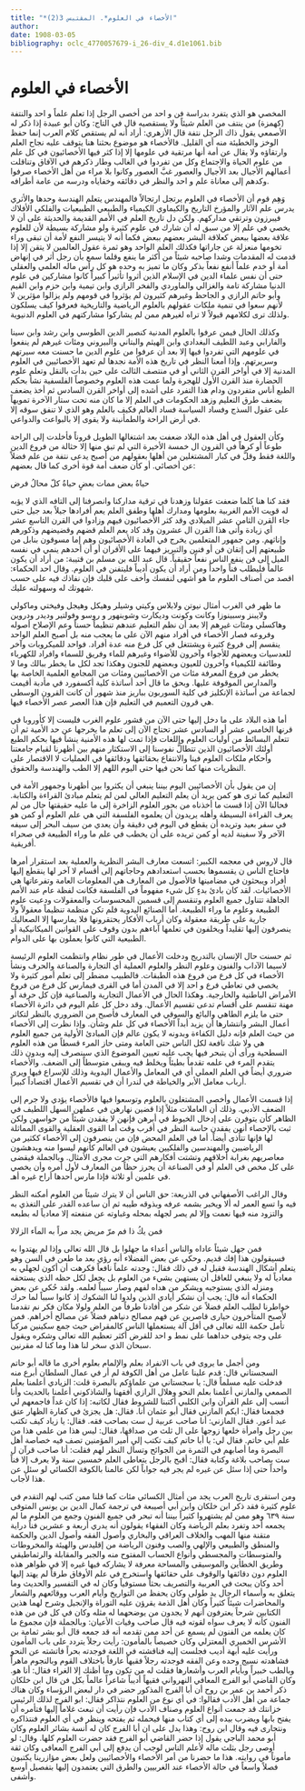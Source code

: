 ```yaml
---
title: "*الأخصاء في العلوم*. المقتبس 3(2)"
author: 
date: 1908-03-05
bibliography: oclc_4770057679-i_26-div_4.d1e1061.bib
---
```




#  الأخصاء في العلوم 


 المخصي هو الذي يتفرد بدراسة فن و  احد  من أخصى الرجل إذا تعلم علماً و  احد  والنتفة (كهمزة) من ينتف من العلم شيئاً ولا يستقصيه قال في التاج: وكان أبو عبيدة إذا ذكر له الأصمعي يقول ذاك الرجل نتفة قال الأزهري: أراد أنه لم يستقص كلام العرب إنما حفظ الوخز والخطيئة منه أي القليل. فالأخصاء هو موضوع بحثنا هنا يتوقف عليه نجاح العلم وارتقاؤه ولا يقال عن أمة أنها مرتقية في علومها إلا إذا كثر فيها الأخصائيون في كل علم من علوم الحياة والاجتماع وكل من تفردوا في الغالب وطار ذكرهم في الآفاق وتناقلت أعمالهم الأجيال بعد الأجيال والعصور غبَّ العصور وكانوا بلا مراء من أهل الأخصاء صرفوا وكدهم إلى معاناة علم و  احد  والنظر في دقائقه وخفاياه ودرسه من عامة أطرافه. 

 وَهِم قوم أن الأخصاء في العلوم يرتجل ارتجالاً فالمهندس يتعلم الهندسة وحدها والأثري يدرس علم الآثار والمؤرخ التاريخ والكيماوي الكيمياء والطبيعي الطبيعيات والفلكي الأفلاك فيبرزون وترتقي مداركهم. ولكن دل تاريخ العلم في الأمم القديمة والحديثة على أن لا يخصي في علم إلا من سبق له أن شارك في علوم كثيرة ولو مشاركة بسيطة لأن للعلوم علاقة بعضها ببعض كعلاقة البشر بعضهم ببعض فكما أنه لا يتيسر النفع لأمة أن تبقى وراء تخومها منعزلة عن جاراتها فكذلك العلم الواحد وهو ثمرة عقول العالمين لا يتقن إلا إذا قدمت له المقدمات وشدا صاحبه شيئاً من أكثر ما ينفع وقلما سمع بأن رجل أثر في إنهاض أمة أو خدم علماً أنفع نفعاً بذكر وكان ما تميز به وحده هو كل رأس ماله العلمي والعقلي حتى أن نفس علماء الدين في الإسلام الذين أثروا تأثيراً كبيراً كانوا مشاركين في علوم الدنيا مشاركة تامة والغزالي والماوردي والفخر الرازي وابن تيمية وابن حزم وابن القيم وأبو حاتم الرازي و  الجاحظ  وغيرهم كثيرون لم يؤثروا في قومهم ولم يزالوا مؤثرين لا لأنهم سعوا في تنمية ملكات عقولهم بالعلوم الرياضية والتاريخية فعرفوا كيف يسلكون ولذلك ترى لكلامهم قبولاً لا تراه لغيرهم ممن لم يشاركوا مشاركتهم في العلوم الدنيوية. 

 وكذلك الحال فيمن عرفوا بالعلوم المدنية كنصير الدين الطوسي وابن رشد وابن سينا والفارابي وعبد اللطيف البغدادي وابن الهيثم والبتاني والبيروني ومئات غيرهم لم ينفعوا في علومهم التي تفردوا فيها إلا بعد أن عرفوا من علوم الدين ما حسنت معه سيرتهم وسريرتهم.   وإذا أمعنا النظر في تاريخ هذه الأمة نجدها لم تعهد الأخصائيين في العلوم المدنية إلا في أواخر القرن الثاني أو في منتصف الثالث على حين بدأت بالنقل وتعلم علوم الحضارة منذ القرن الأول للهجرة ولما عمت هذه العلوم وخصوصاً الفلسفية نشأ بحكم الطبع أناس متفردون   ودام هذا التفرد على أشده إلى أواخر القرن السادس ثم أخذ يضعف بضعف طرق التعليم وزهد الحكومات في العلم إلا ما كان منه تحت ستار الآخرة تمويهاً على عقول السذج وفساد السياسة فساد العالم فكيف بالعلم وهو الذي لا تنفق سوقه إلا في أرض الراحة والطمأنينة ولا يقوى إلا بالبواعث والدواعي. 

 وكأن العقول في أهل هذه البلاد ضعفت بعد اشتغالها الطويل قروناً فأخلدت إلى الراحة طوعاً أو كرهاً في القرون ال  خمسة  الأخيرة التي لم تبق منها إلا حثالة من فروع الدين واللغة فقط وقلَّ في كبار المشتغلين من أهلها بعقولهم من أصبح يدعى نتفة من علم فضلاً عن أخصائي. أو كأن ضعف أمة قوة أخرى كما قال بعضهم: 

 حياةُ بعض ممات بعضٍ   حياةُ كلّ محالُ فرض  

 فقد كنا هنا كلما ضعفت عقولنا وزهدنا في ترقية مداركنا وانصرفنا إلى التافه الذي لا يؤبه له قويت الأمم الغربية بعلومها ومدارك أهلها وطفق العلم يعم أفرادها جيلاً بعد جيل حتى جاء القرن الثامن  عشر  الميلادي وقد كثر الأخصائيون فيهم وزادوا في القرن التاسع  عشر  أي زيادة وأتى هذا القرن ال  عشرون  وقد كاد يعم العلم قضهم وقضيضهم وذكورهم وإناثهم. ومن جمهور المتعلمين يخرج في العادة الأخصائيون وهم إما مسوقون بنابل من طبيعتهم إلى إتقان فن أو فنين والتبريز فيهما على الأقران أو أن أحدهم ينمي في نفسه الميل إلى فن ينفع الناس نفعاً حقيقياً. قال عبد الله بن مسلم بن قتيبة: من أراد أن يكون عالماً فليطلب فناً واحداً ومن أراد أن يكون أديباً فليتفنن في العلوم. وقال  احد  الحكماء: اقصد من أصناف العلوم ما هو أشهى لنفسك وأخف على قلبك فإن نفاذك فيه على حسب شهوتك له وسهولته عليك. 

 ما ظهر في الغرب أمثال نيوتن ولابلاس وكيتي وشيلر وهيكل وهيجل وفيختي وماكولي ولايبنز وسبينوزا وكانت وكونت وديكارت وشوبنهور و  روسو  وفولتير وديدر ودروين وهاكسلي ومئات غيرهم إلا بعد أن نظم التعليم عندهم تنظيماً حسناً وعم الإصلاح أصوله   وفروعه فصار الأخصاء في أفراد منهم الآن على ما يعجب منه بل أصبح العلم الواحد ينقسم إلى فروع كثيرة ويشتتغل في كل فرع منه عدة أفراد. فواحد للميكروبات وآخر للعدسيات وبعضهم للأجواء وآخرون للأضواء وغيرهم للماء وفريق للسماء وافراد للكهرباء وطائفة للكيمياء وآخرون للعيون وبعضهم للجنون وهكذا تجد لكل ما يخطر ببالك وما لا يخطر من فروع المعرفة مئات من الأخصائيين ومئات من المجامع العلمية الخاصة بها والمدارس الموقوفة عليها. وبحق ما قال  أحد  أساتذة كلية أكسفورد في مأدبة أقيمت لجماعة من أساتذة الإنكليز   في كلية السوربون بباريز منذ شهور أن كانت القرون الوسطى هي قرون التعميم في التعليم فإن هذا العصر عصر الأخصاء فيها. 

 أما هذه البلاد على ما دخل إليها حتى الآن من قشور علوم الغرب فليست إلا كأوروبا في قرنها الخامس  عشر  أو السادس  عشر  تحتاج الآن إلى تعلم ما يخرجها عن حد الأمية ثم أن تتعلم البسائط من أوليات العلوم واللغات فإذا تمت لها هذه الأمنية ينشأ فيها بحكم الطبع أولئك الأخصائيون الذين تتطالُّ نفوسنا إلى الاستكثار منهم بين أظهرنا لقيام جامعتنا وأحكام ملكات العلوم فينا والانتفاع بحقائقها ودقائقها في العمليات لا الاقتصار على النظريات منها كما نحن فيها حتى اليوم اللهم إلا الطب والهندسة والحقوق. 

 إن من يقول بأن الأخصائيين اليوم بيننا ينبغي أن يكثروا بين أظهرنا وجمهور الأمة في التعليم كما ترى هو كمن يريد أن يعلم التعليم العالي لمن لم يتعلم مبادئ القراءة والكتابة. فحالنا الآن إذا قست ما أخذناه من بحور العلوم الزاخرة إلى ما عليه حقيقتها حال من لم يعرف القراءة البسيطة وأهله يريدون أن يعلموه الفلسفة التي هي علم العلوم أو كمن هو في سفر بعيد وتريده أن يقطع في اليوم في دقيقة وأن يعدي من سيف البحر إلى سيفه الآخر ولا سفينة لديه أو كمن تريده على أن يخطب في علم ما وراء الطبيعة في صحراء أفريقية. 

 قال لاروس في معجمه الكبير: اتسعت معارف البشر النظرية والعملية بعد استقرار أمرها فاحتاج الناس ن يقسموها بحسب استعدادهم وحاجاتهم إلى أقسام لا آخر لها ينقطع إليها أفراد ويبحثون في مضامينها فالأصول من المعارف هي المعلومات العامة وتفرعاتها هي الأخصائيات. لقد كان بادئ بدءٍ كل شيء مفهوماً في الفلسفة فكانت لفظة عام عند الأمم   الجاهلة تتناول جميع العلوم وتنقسم إلى قسمين المحسوسات والمعقولات ودعيت علوم الطبيعة وعلوم ما وراء الطبيعة. أما الصنائع اليدوية فلم تكن منظمة تنظيماً معقولاً ولا جارية على طريقة معقولة وكان أرباب الأفكار يحتقرونها فلا يمارسها إلا الصعاليك ينصرفون إليها تقليداً ويخلفون في تعلمها آباءهم بدون وقوف على القوانين الميكانيكية أو الطبيعية التي كانوا يعملون بها على الدوام. 

 ثم حسنت حال الإنسان بالتدريج ودخلت الأعمال في طور نظام وانتظمت العلوم الرئيسة لاسيما الآداب والفنون وعلوم النظر والعلوم العملية أي التجارة والصناعة والحرف ونشأ الأخصاء في كل فرع من فروع هذه الطبقات. فالطبيب مضطر إلى تعلم أمور كثيرة ولا يخصي في تعاطي فرع و  احد  إلا في المدن أما في القرى فيمارس كل فرع من فروع الأمراض الباطنية والخارجية. وهكذا الحال في الأعمال التجارية والصناعية فإن كل   حرفة أو مهنة تنقسم على أقسام تدعى تقسيم الأعمال. وقد دخل كل علم اليوم في دائرة الأخصاء حتى ما يلزم الطاهي والبائع والسوقي في المعارف فأصبح من الضروري بالنظر لتكاثر أعمال البشر وانتشارها أن يزيد أبداً الأخصاء في كل علم وشأن. وإذا نظرت إلى الأخصاء من حيث العلم فإنه دليل الكفاءة وبدونه لا يكون عالم فإن المبادئ الأولية من جميع العلوم هي ولا شك نافعة لكل الناس حتى العامة ومتى حاز المرء قسطاً من هذه العلوم السطحية ورأى أن يتبحر فيها يجب عليه تعيين الموضوع الذي سينصرف إليه وبدون ذلك يتقدم المرء في علمه تقدماً بطيئاً ويخلط فيه ويبقى متوسطاً إلى الضعف. والأخصاء ضروري أيضاً في العلم العملي أي في المعامل والأعمال اليدوية وذلك للإسراع فيها ويرى أرباب معامل الأبر والخياطة في لندرا أن في تقسيم الأعمال اقتصاداً كبيراً. 

 إذا قسمت الأعمال وأخصى المشتغلون بالعلوم وتوسعوا فيها فالأخصاء يؤدي ولا جرم إلى الضعف الأدبي. وذلك أن العاملات مثلاً إذا قضين نهارهن في عملهن السهل اللطيف في الظاهر كأن يتوفرن على إدخال الخيوط في أبرهن فإنهن لا يفقدن شيئاً من حواسهن ولكن ثبت بالإحصاء أنهن يفقدن حاسة النظر في أقرب وقت أما القوى العقلية والقوى المماثلة لها فإنها تتأذى أيضاً. أما في العلم المحض فإن من ينصرفون إلى الأخصاء ككثير من الرياضيين والمهندسين والفلكيين يعيشون في العالم كأنهم ليسوا منه ويدهشون معاصريهم   بغرابة أخلاقهم وتشتت أفكارهم التي جرت مجرى الأمثال. وبالجملة فيقضى على كل مخص في العلم أو في الصناعة أن يحرز حظاً من المعارف لأول أمره وأن يخصي في علمين أو  ثلاثة  فإذا مارس أحدها أراح غيره أهـ. 

 وقال الراغب الأصفهاني في الذريعة: حق الناس أن لا يترك شيئاً من العلوم أمكنه النظر فيه وا  تسع  العمر له ألا ويخبر بشمه عرفه وبذوقه طيبه ثم أن ساعده القدر على التغذي به والتزود منه فيها نعمت وإلا لم يصر لجهله بمحله وغباوته عن منفعته إلا معادياً له بطبعه 

 فمن يكُ ذا فم مرّ مريض   يجد مراً به الماَء الزلالا  

 فمن جهل شيئاً عاداه والناس أعداء ما جهلوا بل قال الله تعالى وإذا لم يهتدوا به فسيقولون هذا إفك قديم. وحكي عن بعض الفضلاء أنه رؤي بعد ما طعن في السن وهو يتعلم أشكال الهندسة فقيل له في ذلك فقال: وجدته علماً نافعاً فكرهت أن أكون لجهلي به معادياً له ولا ينبغي للعاقل أن يستهين بشيء من العلوم بل يجعل لكل حظه الذي يستحقه ومنزله الذي يستوجبه ويشكر من هداه لفهم وصار سبباً لعلمه. ولقد حُكي عن بعض الحكماء أنه قال: يجب أن نشكر أيادي الذين ولدوا لنا الشكوك إذ كانوا سبباً لما حرك خواطرنا لطلب العلم   فضلاً عن شكر من أفادنا طرفاً من العلم ولولا مكان فكر نم تقدمنا لأصبح المتأخرون حيارى قاصرين عن فهم مصالح دنياهم فضلاً عن مصالح أخراهم. فمن تأمل حكمة الله تعالى في أقل آلة يستعملها الناس كالمقراض حيث جمع سكينين مركباً على وجه يتوفى حداهما على نمط و  احد  للقرض أكثر تعظيم الله تعالى وشكره ويقول سبحان الذي سخر لنا هذا وما كنا له مقرنين. 

 ومن أجمل ما يروى في باب الانفراد بعلم والإلمام بعلوم أخرى ما قاله أبو حاتم السجستاني قال: قدم علينا عامل من أهل الكوفة لم أر في عمال السلطان أبرع منه فدخلت عليه مسلماً قال: يا سجستاني من علماؤكم بالبصرة قلت: الزيادي أعلمنا بعلم الصمعي والمازني أعلمنا بعلم النحو وهلال الرازي أفقهنا والشاذكوني أعلمنا بالحديث وأنا أنسب إلى علم القرآن وابن الكلبي أكتبنا للشروط فقال لكاتبه: إذا كان غداً فاجمعهم لي فجمعنا فقال: ايكم المازني فقال أبو عثمان أنا. فقال: هل يجزئ في كفارة الظهار عتق عبد أعور. فقال المازني: أنا صاحب عربية ل  ست  بصاحب فقه. فقال: يا زياد كيف تكتب بين رجل وامرأة خلعها   زوجها على ال  ثلث  من صداقها، فقال: ليس هذا من علمي هذا من علم أبي حاتم. فقال لي: يا أبا حاتم كيف تكتب إلى أمير المؤمنين تصف فيه خصاصة أهل البصرة وما أصابهم في الثمرة من الجوائح وتسأل النظر لهم فقلت: أنا صاحب قرآن ل  ست  بصاحب بلاغة وكتابة فقال: أقبح بالرجل يتعاطى العلم  خمسين  سنة ولا يعرف إلا فناً واحداً حتى إذا سئل عن غيره لم يجر فيه جواباً لكن عالمنا بالكوفة الكسائي لو سئل عن هذا لأجاب. 

 ومن استقرى تاريخ العرب يجد من أمثال الكسائي مئات كما قلنا ممن كتب لهم التقدم في علوم كثيرة فقد ذكر ابن خلكان وابن أبي أصيبعة في ترجمة كمال الدين بن يونس المتوفى سنة  ٦٣٩  وهو ممن لم يشتهروا كثيراً بيننا أنه تبحر في جميع الفنون وجمع من العلوم ما لم يجمعه  أحد  وتفرد بعلم الرياضة وكان الفقهاء يقولون أنه يدري  أربعة  و  عشرين  فناً دراية متقنة منها المهب والخلاف العراقي والبخاري وأصول الفقه وأصول الدين والحكمة والمنطق والطبيعي والإلهي والصب وفنون الرياضة من إقليدس والهيئة والمخروطات والمتوسطات والمجسطي وأنواع الحساب المفتوح منه والجبر والمقابلة والرثماطيقي وطريق الخطأين والموسيقى والمساحة معرفة لا يشاركه فيها غيره إلا في ظواهر هذه العلوم دون دقائقها والوقوف على حقائقها واستخرج في علم الأوفاق طرقاً لم يهتد إليها  أحد  وكان يبحث في العربية والتصريف بحثاً مستوفياً وكان له في التفسير والحديث وما يتعلق به وأسماء الرجال يد طولى وكان يحفظ من التواريخ وأيام العرب ووقائعهم والشعار والمحاضرات شيئاً كثيراً وكان أهل الذمة يقرؤن   عليه التوراة والإنجيل وشرح لهما هذين الكتابين شرحاً يعترفون أنهم لا يجدون من يوضحهما له مثله وكان في كل فن من هذه الفنون كأنه لا يعرف سواه لقوته فيه قال صاحب وفيات الأعيان: وبالجملة فإن مجموع ما كان يعلمه من الفنون لم يسمع عن  أحد  ممن تقدمه أنه قد جمعه قال أبو بشر ثمامة بن الأشرس الخميري المعتزلي وكان خصيصاً بالمأمون: رأيت رجلاً يتردد على باب المأمون ورأيت عليه أبهة أديب فجلست إليه فناقشته في اللغة فوجدته بحراً فاتشته عن النحو فشاهدته نسيج وحده وعن الفقه فوجدته رجلاً فقيهاً عارفاً باختلاف القوم وبالنجوم ماهراً وبالطب خبيراً وبأيام العرب وأشعارها فقلت له من تكون وما أظنك إلا الغراء فقال: أنا هو.   وكان القاضي أبو الفرج المعافي النهرواني فقيهاً أديباً شاعراً عالماً بكل فن قال ابن خلكان ذكر أحمد بن عمر بن روح أن أبا الفرج المذكور حضر في دار لبعض الرؤساء وكان هناك جماعة من أهل الأدب فقالوا: في أي نوع من العلوم نتذاكر فقال: ابو الفرج لذلك الرئيس خزانتك قد جمعت أنواع العلوم وصناف الأدب فإن رأيت أن تبعث غلاماً إليها فتأمره أن يفتح بابها ويضرب بيده إلى أي كتاب منها فيحمله ثم يفتحه وينظر في أي العلوم فنتذاكره ونتجارى فيه وقال ابن روح: وهذا يدل على ان أبا الفرج كان له أنسة بشائر العلوم وكان أبو محمد الباجي يقول إذا حضر القاضي أبو الفرج فقد حضرت العلوم كلها. وقال: لو أوصى رجل بثلث ماله لأعلم الناس لوجب أن يدفع إلى أبي الفرج المعافى وكان ثقة مأموناً في روايته. هذا ما حضرنا من أمر الأخصاء والأخصائيين ولعل بعض مؤازرينا يكتبون فصلاً واسعاً في حالة الأخصاء عند الغربيين والطرق التي يعتمدون إليها بتفصيل أوسع وأشفى. 

